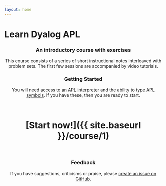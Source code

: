```yaml
---
layout: home
---
```

# Learn Dyalog APL

<div align="center" markdown="1">

### An introductory course with exercises

This course consists of a series of short instructional notes interleaved with problem sets. The first few sessions are accompanied by video tutorials.

### Getting Started

You will need access to [an APL interpreter](https://aplwiki.com/wiki/Running_APL) and the ability to [type APL symbols](https://aplwiki.com/wiki/Typing_glyphs). If you have these, then you are ready to start.

<br>

# [Start now!]({{ site.baseurl }}/course/1)

<br>

### Feedback
If you have suggestions, criticisms or praise, please [create an issue on GitHub](https://github.com/rikedyp/APLWorkshop/issues/new?assignees=rikedyp&labels=&template=feedback.md&title=).

</div>